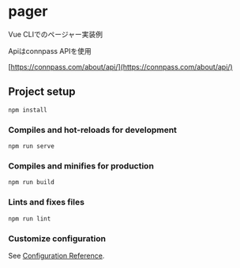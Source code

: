 # pager
Vue CLIでのページャー実装例

Apiはconnpass APIを使用

[https://connpass.com/about/api/](https://connpass.com/about/api/)

## Project setup
```
npm install
```

### Compiles and hot-reloads for development
```
npm run serve
```

### Compiles and minifies for production
```
npm run build
```

### Lints and fixes files
```
npm run lint
```

### Customize configuration
See [Configuration Reference](https://cli.vuejs.org/config/).
